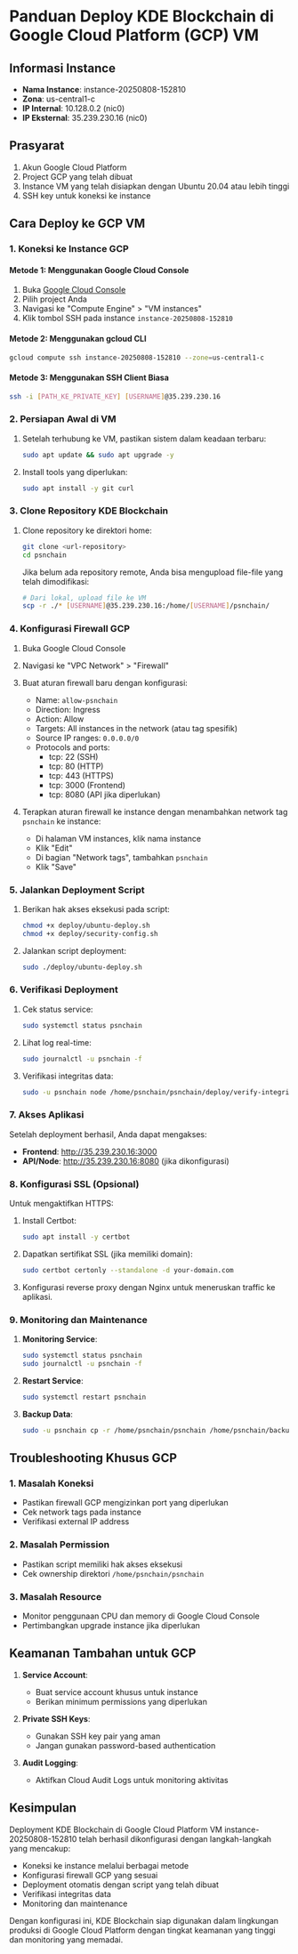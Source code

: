# Panduan Deploy KDE Blockchain di Google Cloud Platform (GCP) VM

## Informasi Instance

- **Nama Instance**: instance-20250808-152810
- **Zona**: us-central1-c
- **IP Internal**: 10.128.0.2 (nic0)
- **IP Eksternal**: 35.239.230.16 (nic0)

## Prasyarat

1. Akun Google Cloud Platform
2. Project GCP yang telah dibuat
3. Instance VM yang telah disiapkan dengan Ubuntu 20.04 atau lebih tinggi
4. SSH key untuk koneksi ke instance

## Cara Deploy ke GCP VM

### 1. Koneksi ke Instance GCP

#### Metode 1: Menggunakan Google Cloud Console
1. Buka [Google Cloud Console](https://console.cloud.google.com/)
2. Pilih project Anda
3. Navigasi ke "Compute Engine" > "VM instances"
4. Klik tombol SSH pada instance `instance-20250808-152810`

#### Metode 2: Menggunakan gcloud CLI
```bash
gcloud compute ssh instance-20250808-152810 --zone=us-central1-c
```

#### Metode 3: Menggunakan SSH Client Biasa
```bash
ssh -i [PATH_KE_PRIVATE_KEY] [USERNAME]@35.239.230.16
```

### 2. Persiapan Awal di VM

1. Setelah terhubung ke VM, pastikan sistem dalam keadaan terbaru:
   ```bash
   sudo apt update && sudo apt upgrade -y
   ```

2. Install tools yang diperlukan:
   ```bash
   sudo apt install -y git curl
   ```

### 3. Clone Repository KDE Blockchain

1. Clone repository ke direktori home:
   ```bash
   git clone <url-repository>
   cd psnchain
   ```

   Jika belum ada repository remote, Anda bisa mengupload file-file yang telah dimodifikasi:
   ```bash
   # Dari lokal, upload file ke VM
   scp -r ./* [USERNAME]@35.239.230.16:/home/[USERNAME]/psnchain/
   ```

### 4. Konfigurasi Firewall GCP

1. Buka Google Cloud Console
2. Navigasi ke "VPC Network" > "Firewall"
3. Buat aturan firewall baru dengan konfigurasi:
   - Name: `allow-psnchain`
   - Direction: Ingress
   - Action: Allow
   - Targets: All instances in the network (atau tag spesifik)
   - Source IP ranges: `0.0.0.0/0`
   - Protocols and ports:
     - tcp: 22 (SSH)
     - tcp: 80 (HTTP)
     - tcp: 443 (HTTPS)
     - tcp: 3000 (Frontend)
     - tcp: 8080 (API jika diperlukan)

4. Terapkan aturan firewall ke instance dengan menambahkan network tag `psnchain` ke instance:
   - Di halaman VM instances, klik nama instance
   - Klik "Edit"
   - Di bagian "Network tags", tambahkan `psnchain`
   - Klik "Save"

### 5. Jalankan Deployment Script

1. Berikan hak akses eksekusi pada script:
   ```bash
   chmod +x deploy/ubuntu-deploy.sh
   chmod +x deploy/security-config.sh
   ```

2. Jalankan script deployment:
   ```bash
   sudo ./deploy/ubuntu-deploy.sh
   ```

### 6. Verifikasi Deployment

1. Cek status service:
   ```bash
   sudo systemctl status psnchain
   ```

2. Lihat log real-time:
   ```bash
   sudo journalctl -u psnchain -f
   ```

3. Verifikasi integritas data:
   ```bash
   sudo -u psnchain node /home/psnchain/psnchain/deploy/verify-integrity.js
   ```

### 7. Akses Aplikasi

Setelah deployment berhasil, Anda dapat mengakses:
- **Frontend**: http://35.239.230.16:3000
- **API/Node**: http://35.239.230.16:8080 (jika dikonfigurasi)

### 8. Konfigurasi SSL (Opsional)

Untuk mengaktifkan HTTPS:
1. Install Certbot:
   ```bash
   sudo apt install -y certbot
   ```

2. Dapatkan sertifikat SSL (jika memiliki domain):
   ```bash
   sudo certbot certonly --standalone -d your-domain.com
   ```

3. Konfigurasi reverse proxy dengan Nginx untuk meneruskan traffic ke aplikasi.

### 9. Monitoring dan Maintenance

1. **Monitoring Service**:
   ```bash
   sudo systemctl status psnchain
   sudo journalctl -u psnchain -f
   ```

2. **Restart Service**:
   ```bash
   sudo systemctl restart psnchain
   ```

3. **Backup Data**:
   ```bash
   sudo -u psnchain cp -r /home/psnchain/psnchain /home/psnchain/backups/psnchain-$(date +%Y%m%d)
   ```

## Troubleshooting Khusus GCP

### 1. Masalah Koneksi
- Pastikan firewall GCP mengizinkan port yang diperlukan
- Cek network tags pada instance
- Verifikasi external IP address

### 2. Masalah Permission
- Pastikan script memiliki hak akses eksekusi
- Cek ownership direktori `/home/psnchain/psnchain`

### 3. Masalah Resource
- Monitor penggunaan CPU dan memory di Google Cloud Console
- Pertimbangkan upgrade instance jika diperlukan

## Keamanan Tambahan untuk GCP

1. **Service Account**:
   - Buat service account khusus untuk instance
   - Berikan minimum permissions yang diperlukan

2. **Private SSH Keys**:
   - Gunakan SSH key pair yang aman
   - Jangan gunakan password-based authentication

3. **Audit Logging**:
   - Aktifkan Cloud Audit Logs untuk monitoring aktivitas

## Kesimpulan

Deployment KDE Blockchain di Google Cloud Platform VM instance-20250808-152810 telah berhasil dikonfigurasi dengan langkah-langkah yang mencakup:
- Koneksi ke instance melalui berbagai metode
- Konfigurasi firewall GCP yang sesuai
- Deployment otomatis dengan script yang telah dibuat
- Verifikasi integritas data
- Monitoring dan maintenance

Dengan konfigurasi ini, KDE Blockchain siap digunakan dalam lingkungan produksi di Google Cloud Platform dengan tingkat keamanan yang tinggi dan monitoring yang memadai.
